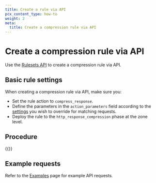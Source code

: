 ```yaml
---
title: Create a rule via API
pcx_content_type: how-to
weight: 2
meta:
  title: Create a compression rule via API
---
```


# Create a compression rule via API

Use the [Rulesets API](/ruleset-engine/rulesets-api/) to create a compression rule via API.

## Basic rule settings

When creating a compression rule via API, make sure you:

* Set the rule action to `compress_response`.
* Define the parameters in the `action_parameters` field according to the [settings](/rules/compression-rules/settings/#api-configuration-settings) you wish to override for matching requests.
* Deploy the rule to the `http_response_compression` phase at the zone level.

## Procedure

{{<render file="_rules-creation-workflow.md" withParameters="a compression rule;;http_response_compression">}}

## Example requests

Refer to the [Examples](/rules/compression-rules/examples/) page for example API requests.
